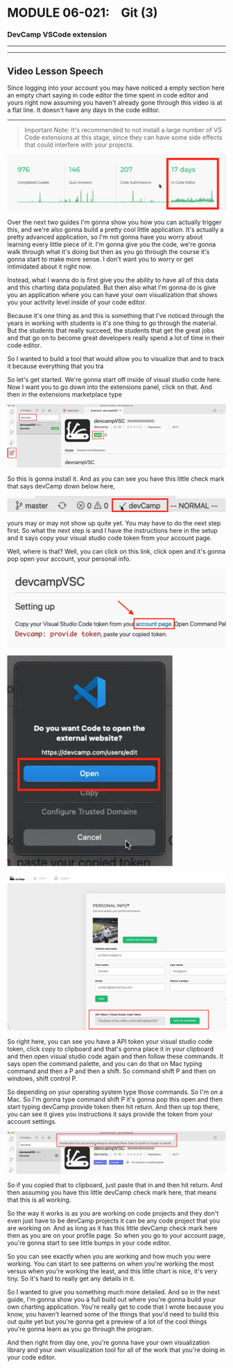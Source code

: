 # MODULE 06-021:    Git (3)

### DevCamp VSCode extension

---

---

## Video Lesson Speech

Since logging into your account you may have noticed a empty section 
here an empty chart saying in code editor the time spent in code editor 
and yours right now assuming you haven't already gone through this video
 is at a flat line. It doesn't have any days in the code editor.

****

> Important Note: It's recommended to not install a large number of VS Code extensions at this stage, since they can have some side effects that could interfere with your projects.

![large](./06-021_IMG1.png)

Over the next two guides I'm gonna show you how you can actually trigger this, and we're also gonna build a pretty cool little application. It's actually a pretty advanced application, so I'm not gonna have you worry about learning every little piece of it. I'm gonna give you the code, we're gonna walk through what it's doing but then as you go through the course it's gonna start to make more sense. I don't want you to worry or get intimidated about it right now. 

Instead, what I wanna do is first give you the ability to have all of this data and this charting data populated. But then also what I'm gonna do is give you an application where you can have your own visualization that shows you your activity level inside of your code editor. 

Because it's one thing as and this is something that I've noticed through the years in working with students is it's one thing to go through the material. But the students that really succeed, the students that get the great jobs and that go on to become great developers really spend a lot of time in their code editor. 

So I wanted to build a tool that would allow you to visualize that and to track it because everything that you tra

So let's get started. We're gonna start off inside of visual studio code here. Now I want you to go down into the extensions panel, click on that. And then in the extensions marketplace type 

![large](./06-021_IMG2.png)

So this is gonna install it. And as you can see you have this little check mark that says devCamp down below here, 

![large](./06-021_IMG3.png)

yours may or may not show up quite yet. You may have to do the next step first. So what the next step is and I have the instructions here in the setup and it says copy your visual studio code token from your account page. 

Well, where is that? Well, you can click on this link, click open and it's gonna pop open your account, your personal info. 

![large](./06-021_IMG4.png)

![large](./06-021_IMG5.png)

![large](./06-021_IMG6.png)

So right here, you can see you have a API token your visual studio code token, click copy to clipboard and that's gonna place it in your clipboard and then open visual studio code again and then follow these commands. It says open the command palette, and you can do that on Mac typing command and then a P and then a shift. So command shift P and then on windows, shift control P. 

So depending on your operating system type those commands. So I'm on a Mac. So I'm gonna type command shift P it's gonna pop this open and then start typing devCamp provide token then hit return. And then up top there, you can see it gives you instructions it says provide the token from your account settings. 

![large](./06-021_IMG7.png)

So if you copied that to clipboard, just paste that in and then hit return. And then assuming you have this little devCamp check mark here, that means that this is all working. 

So the way it works is as you are working on code projects and they don't even just have to be devCamp projects it can be any code project that you are working on. And as long as it has this little devCamp check mark here then as you are on your profile page. So when you go to your account page, you're gonna start to see little bumps in your code editor. 

So you can see exactly when you are working and how much you were working. You can start to see patterns on when you're working the most versus when you're working the least, and this little chart is nice, it's very tiny. So it's hard to really get any details in it. 

So I wanted to give you something much more detailed. And so in the next guide, I'm gonna show you a full build out where you're gonna build your own charting application. You're really get to code that I wrote because you know, you haven't learned some of the things that you'd need to build this out quite yet but you're gonna get a preview of a lot of the cool things you're gonna learn as you go through the program. 

And then right from day one, you're gonna have your own visualization library and your own visualization tool for all of the work that you're doing in your code editor.
